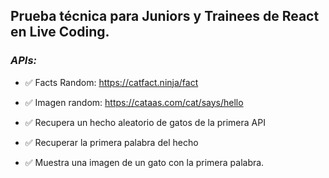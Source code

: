 ## **Prueba técnica para Juniors y Trainees de React en Live Coding.**

### **_APIs:_**

+ ✅ Facts Random: https://catfact.ninja/fact
+ ✅ Imagen random: https://cataas.com/cat/says/hello

+ ✅ Recupera un hecho aleatorio de gatos de la primera API
+ ✅ Recuperar la primera palabra del hecho
+ ✅ Muestra una imagen de un gato con la primera palabra.
